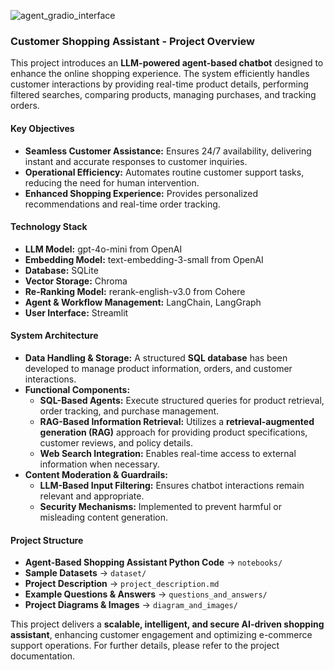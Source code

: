 ![agent_gradio_interface](https://github.com/user-attachments/assets/951781ed-b46d-40cb-8f12-043b3cce3164)

### **Customer Shopping Assistant - Project Overview** 

This project introduces an **LLM-powered agent-based chatbot** designed to enhance the online shopping experience. The system efficiently handles customer interactions by providing real-time product details, performing filtered searches, comparing products, managing purchases, and tracking orders.  

#### **Key Objectives**  
- **Seamless Customer Assistance:** Ensures 24/7 availability, delivering instant and accurate responses to customer inquiries.  
- **Operational Efficiency:** Automates routine customer support tasks, reducing the need for human intervention.  
- **Enhanced Shopping Experience:** Provides personalized recommendations and real-time order tracking.  

#### **Technology Stack**  
- **LLM Model:** gpt-4o-mini from OpenAI   
- **Embedding Model:** text-embedding-3-small from OpenAI   
- **Database:** SQLite  
- **Vector Storage:** Chroma  
- **Re-Ranking Model:** rerank-english-v3.0 from Cohere   
- **Agent & Workflow Management:** LangChain, LangGraph  
- **User Interface:** Streamlit  

#### **System Architecture**  
- **Data Handling & Storage:** A structured **SQL database** has been developed to manage product information, orders, and customer interactions.  
- **Functional Components:**  
  - **SQL-Based Agents:** Execute structured queries for product retrieval, order tracking, and purchase management.  
  - **RAG-Based Information Retrieval:** Utilizes a **retrieval-augmented generation (RAG)** approach for providing product specifications, customer reviews, and policy details.  
  - **Web Search Integration:** Enables real-time access to external information when necessary.  
- **Content Moderation & Guardrails:**  
  - **LLM-Based Input Filtering:** Ensures chatbot interactions remain relevant and appropriate.  
  - **Security Mechanisms:** Implemented to prevent harmful or misleading content generation.  

#### **Project Structure**  
- **Agent-Based Shopping Assistant Python Code** → `notebooks/`  
- **Sample Datasets** → `dataset/`  
- **Project Description** → `project_description.md`  
- **Example Questions & Answers** → `questions_and_answers/`  
- **Project Diagrams & Images** → `diagram_and_images/`  

This project delivers a **scalable, intelligent, and secure AI-driven shopping assistant**, enhancing customer engagement and optimizing e-commerce support operations. For further details, please refer to the project documentation.

